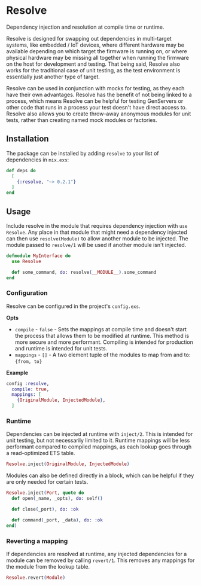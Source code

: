 # Resolve

Dependency injection and resolution at compile time or runtime.

Resolve is designed for swapping out dependencies in multi-target systems,
like embedded / IoT devices, where different hardware may be available depending
on which target the firmware is running on, or where physical hardware may be
missing all together when running the firmware on the host for development and
testing. That being said, Resolve also works for the traditional case of unit
testing, as the test environment is essentially just another type of target.

Resolve can be used in conjunction with mocks for testing, as they each have
their own advantages. Resolve has the benefit of not being linked to a process,
which means Resolve can be helpful for testing GenServers or other code that
runs in a process your test doesn't have direct access to. Resolve also allows
you to create throw-away anonymous modules for unit tests, rather than creating
named mock modules or factories.

## Installation

The package can be installed by adding `resolve` to your list of dependencies
in `mix.exs`:

```elixir
def deps do
  [
    {:resolve, "~> 0.2.1"}
  ]
end
```

## Usage

Include resolve in the module that requires dependency injection with
`use Resolve`. Any place in that module that might need a dependency injected
can then use `resolve(Module)` to allow another module to be injected. The
module passed to `resolve/1` will be used if another module isn't injected.

```elixir
defmodule MyInterface do
  use Resolve

  def some_command, do: resolve(__MODULE__).some_command
end 
```

### Configuration

Resolve can be configured in the project's `config.exs`.

**Opts**
- `compile` - `false` - Sets the mappings at compile time and doesn't start 
    the process that allows them to be modified at runtime. This method is
    more secure and more performant. Compiling is intended for production and
    runtime is intended for unit tests.
- `mappings` - `[]` - A two element tuple of the modules to map from and to:
    `{from, to}`

**Example**


```elixir
config :resolve,
  compile: true,
  mappings: [
    {OriginalModule, InjectedModule},
  ]
```

### Runtime

Dependencies can be injected at runtime with `inject/2`. This is intended for
unit testing, but not necessarily limited to it. Runtime mappings will be
less performant compared to compiled mappings, as each lookup goes through
a read-optimized ETS table.

```elixir
Resolve.inject(OriginalModule, InjectedModule)
```

Modules can also be defined directly in a block, which can be helpful if they
are only needed for certain tests.

```elixir
Resolve.inject(Port, quote do
  def open(_name, _opts), do: self()

  def close(_port), do: :ok

  def command(_port, _data), do: :ok
end)
```

### Reverting a mapping

If dependencies are resolved at runtime, any injected dependencies for a module
can be removed by calling `revert/1`. This removes any mappings for the module
from the lookup table.

```elixir
Resolve.revert(Module)
```
